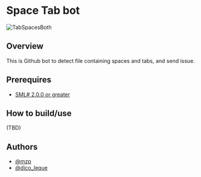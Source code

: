 # Space Tab bot

![TabSpacesBoth](https://raw.github.com/mzp/space_tab_bot/master/misc/TabsSpacesBoth.png)

## Overview
This is Github bot to detect file containing spaces and tabs, and send issue.

## Prerequires

 * [SML# 2.0.0 or greater](http://www.pllab.riec.tohoku.ac.jp/smlsharp/)

## How to build/use

(TBD)

## Authors

 * [@mzp](https://twitter.com/mzp/)
 * [@dico_leque](https://twitter.com/dico_leque/)

